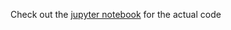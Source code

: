 Check out the [jupyter notebook](https://github.com/drewbanin/nba/blob/master/nba%20fantasy.ipynb) for the actual code
